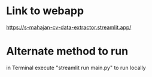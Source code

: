 # Link to webapp
https://s-mahajan-cv-data-extractor.streamlit.app/

# Alternate method to run
in Terminal execute "streamlit run main.py" to run locally
